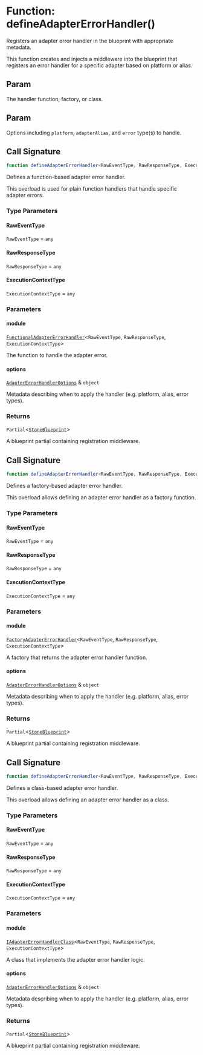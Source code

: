 # Function: defineAdapterErrorHandler()

Registers an adapter error handler in the blueprint with appropriate metadata.

This function creates and injects a middleware into the blueprint that registers
an error handler for a specific adapter based on platform or alias.

## Param

The handler function, factory, or class.

## Param

Options including `platform`, `adapterAlias`, and `error` type(s) to handle.

## Call Signature

```ts
function defineAdapterErrorHandler<RawEventType, RawResponseType, ExecutionContextType>(module, options): Partial<StoneBlueprint>;
```

Defines a function-based adapter error handler.

This overload is used for plain function handlers that handle specific adapter errors.

### Type Parameters

#### RawEventType

`RawEventType` = `any`

#### RawResponseType

`RawResponseType` = `any`

#### ExecutionContextType

`ExecutionContextType` = `any`

### Parameters

#### module

[`FunctionalAdapterErrorHandler`](../../../declarations/type-aliases/FunctionalAdapterErrorHandler.md)\<`RawEventType`, `RawResponseType`, `ExecutionContextType`\>

The function to handle the adapter error.

#### options

[`AdapterErrorHandlerOptions`](../../../declarations/interfaces/AdapterErrorHandlerOptions.md) & `object`

Metadata describing when to apply the handler (e.g. platform, alias, error types).

### Returns

`Partial`\<[`StoneBlueprint`](../../../options/StoneBlueprint/interfaces/StoneBlueprint.md)\>

A blueprint partial containing registration middleware.

## Call Signature

```ts
function defineAdapterErrorHandler<RawEventType, RawResponseType, ExecutionContextType>(module, options): Partial<StoneBlueprint>;
```

Defines a factory-based adapter error handler.

This overload allows defining an adapter error handler as a factory function.

### Type Parameters

#### RawEventType

`RawEventType` = `any`

#### RawResponseType

`RawResponseType` = `any`

#### ExecutionContextType

`ExecutionContextType` = `any`

### Parameters

#### module

[`FactoryAdapterErrorHandler`](../../../declarations/type-aliases/FactoryAdapterErrorHandler.md)\<`RawEventType`, `RawResponseType`, `ExecutionContextType`\>

A factory that returns the adapter error handler function.

#### options

[`AdapterErrorHandlerOptions`](../../../declarations/interfaces/AdapterErrorHandlerOptions.md) & `object`

Metadata describing when to apply the handler (e.g. platform, alias, error types).

### Returns

`Partial`\<[`StoneBlueprint`](../../../options/StoneBlueprint/interfaces/StoneBlueprint.md)\>

A blueprint partial containing registration middleware.

## Call Signature

```ts
function defineAdapterErrorHandler<RawEventType, RawResponseType, ExecutionContextType>(module, options): Partial<StoneBlueprint>;
```

Defines a class-based adapter error handler.

This overload allows defining an adapter error handler as a class.

### Type Parameters

#### RawEventType

`RawEventType` = `any`

#### RawResponseType

`RawResponseType` = `any`

#### ExecutionContextType

`ExecutionContextType` = `any`

### Parameters

#### module

[`IAdapterErrorHandlerClass`](../../../declarations/type-aliases/IAdapterErrorHandlerClass.md)\<`RawEventType`, `RawResponseType`, `ExecutionContextType`\>

A class that implements the adapter error handler logic.

#### options

[`AdapterErrorHandlerOptions`](../../../declarations/interfaces/AdapterErrorHandlerOptions.md) & `object`

Metadata describing when to apply the handler (e.g. platform, alias, error types).

### Returns

`Partial`\<[`StoneBlueprint`](../../../options/StoneBlueprint/interfaces/StoneBlueprint.md)\>

A blueprint partial containing registration middleware.
